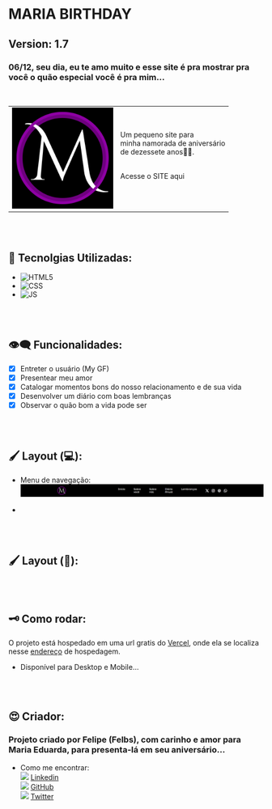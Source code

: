 # MARIA BIRTHDAY
## Version: 1.7

### 06/12, seu dia, eu te amo muito e esse site é pra mostrar pra você o quão especial você é pra mim...

<br>

<table>
  <tr>
    <td><img src="./code/img/logo.png" alt="LOGO" width="200"></td>
    <td>
      Um pequeno site para <br>
      minha namorada de aniversário <br>
      de dezessete anos💞💜.
      <br><br>
      <p>Acesse o <a src="https://mariabirthday-542zkd5oi-feliperobinsons-projects.vercel.app/">SITE</a> aqui</p>
    </td>
  </tr>
</table>

<br><br>

## 🦾 Tecnolgias Utilizadas:

- ![HTML5](https://camo.githubusercontent.com/bfe6a48836e87b13a16f1f56f88fee428475c2ac29247992ec9b8bcc7154f881/68747470733a2f2f696d672e736869656c64732e696f2f62616467652f48544d4c352d4533344632363f7374796c653d666f722d7468652d6261646765266c6f676f3d68746d6c35266c6f676f436f6c6f723d7768697465)
- ![CSS](https://camo.githubusercontent.com/472c222e8f240a48ae51cd9b082a1b857be809dcd851a25150890c2da50c13a5/68747470733a2f2f696d672e736869656c64732e696f2f62616467652f435353332d3135373242363f7374796c653d666f722d7468652d6261646765266c6f676f3d63737333266c6f676f436f6c6f723d7768697465)
- ![JS](https://camo.githubusercontent.com/84372c7d2f1a7308844360ecad82d49b3f6cbc068a0c5e31aeea6ca5344b77ba/68747470733a2f2f696d672e736869656c64732e696f2f62616467652f4a6176615363726970742d4637444631453f7374796c653d666f722d7468652d6261646765266c6f676f3d6a617661736372697074266c6f676f436f6c6f723d626c61636b)

<br><br>

## 👁️‍🗨️ Funcionalidades:

- [x] Entreter o usuário (My GF)
- [x] Presentear meu amor
- [x] Catalogar momentos bons do nosso relacionamento e de sua vida
- [x] Desenvolver um diário com boas lembranças
- [x] Observar o quão bom a vida pode ser

<br><br>

## 🖌️ Layout (💻):

- Menu de navegação:
![NAV_BAR](./code/img/Nav-bar.jpeg)

- 


<br><br>

## 🖌️ Layout (📱):

<br><br>

## 🗝️ Como rodar:

O projeto está hospedado em uma url gratis do [Vercel](https://vercel.com), onde ela se localiza nesse [endereço](https://mariabirthday-542zkd5oi-feliperobinsons-projects.vercel.app/) de hospedagem.
- Disponível para Desktop e Mobile...

<br><br>

## 😍 Criador:
### Projeto criado por Felipe (Felbs), com carinho e amor para Maria Eduarda, para presenta-lá em seu aniversário...

- Como me encontrar:
    <br>
    <img src="https://www.vectorico.com/wp-content/uploads/2018/02/LinkedIn-Icon-Squircle-Dark.png" width="20"> [Linkedin](https://www.linkedin.com/in/feliperobinson/)
    <br>
    <img src="https://logos-world.net/wp-content/uploads/2020/11/GitHub-Symbol.png" width="25"> [GitHub](https://github.com/FelipeRobinson)
    <br>
    <img src="https://loodibee.com/wp-content/uploads/Twitter-X-Logo.png" width="20"> [Twitter](https://x.com/)
